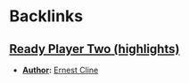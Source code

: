 
# Backlinks
## [Ready Player Two (highlights)](<Ready Player Two (highlights).md>)
- **[Author](<Author.md>):** [Ernest Cline](<Ernest Cline.md>)

